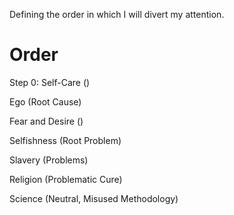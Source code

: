 Defining the order in which I will divert my attention.

# Order

Step 0: Self-Care ()

Ego (Root Cause)

Fear and Desire ()

Selfishness (Root Problem)

Slavery (Problems)

Religion (Problematic Cure)

Science (Neutral, Misused Methodology)
